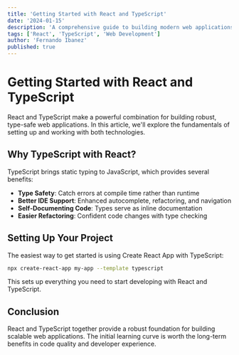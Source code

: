 ```yaml
---
title: 'Getting Started with React and TypeScript'
date: '2024-01-15'
description: 'A comprehensive guide to building modern web applications with React and TypeScript'
tags: ['React', 'TypeScript', 'Web Development']
author: 'Fernando Ibanez'
published: true
---
```


# Getting Started with React and TypeScript

React and TypeScript make a powerful combination for building robust, type-safe web applications. In this article, we'll explore the fundamentals of setting up and working with both technologies.

## Why TypeScript with React?

TypeScript brings static typing to JavaScript, which provides several benefits:

- **Type Safety**: Catch errors at compile time rather than runtime
- **Better IDE Support**: Enhanced autocomplete, refactoring, and navigation
- **Self-Documenting Code**: Types serve as inline documentation
- **Easier Refactoring**: Confident code changes with type checking

## Setting Up Your Project

The easiest way to get started is using Create React App with TypeScript:

```bash
npx create-react-app my-app --template typescript
```

This sets up everything you need to start developing with React and TypeScript.

## Conclusion

React and TypeScript together provide a robust foundation for building scalable web applications. The initial learning curve is worth the long-term benefits in code quality and developer experience.
